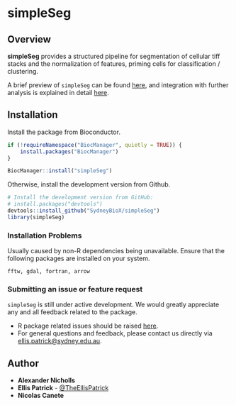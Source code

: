 simpleSeg
======================================================

Overview
--------

**simpleSeg** provides a structured pipeline for segmentation of cellular tiff stacks and the normalization of features, priming cells for classification / clustering.

A brief preview of `simpleSeg` can be found [here](https://htmlpreview.github.io/?https://github.com/SydneyBioX/simpleSeg/blob/main/vignettes/simpleSeg.html), and integration with further analysis is explained in detail [here](https://github.com/SydneyBioX/spicyWorkflow).

Installation
--------
Install the package from Bioconductor.

```r
if (!requireNamespace("BiocManager", quietly = TRUE)) {
    install.packages("BiocManager")
}

BiocManager::install("simpleSeg")
```

Otherwise, install the development version from Github.

```r
# Install the development version from GitHub:
# install.packages("devtools")
devtools::install_github("SydneyBioX/simpleSeg")
library(simpleSeg)
```

### Installation Problems

Usually caused by non-R dependencies being unavailable. Ensure that the following packages are installed on your system.

```
fftw, gdal, fortran, arrow
```

### Submitting an issue or feature request

`simpleSeg` is still under active development. We would greatly appreciate any and 
all feedback related to the package.

* R package related issues should be raised [here](https://github.com/SydneyBioX/simpleSeg/issues).
* For general questions and feedback, please contact us directly via [ellis.patrick@sydney.edu.au](mailto:ellis.patrick@sydney.edu.au).


## Author

* **Alexander Nicholls**
* **Ellis Patrick**  - [@TheEllisPatrick](https://twitter.com/TheEllisPatrick)
* **Nicolas Canete**
